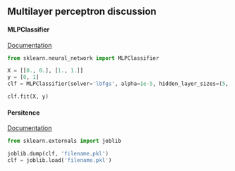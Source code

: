 ## Multilayer perceptron discussion

#### MLPClassifier

[Documentation](http://scikit-learn.org/stable/modules/generated/sklearn.neural_network.MLPClassifier.html#sklearn.neural_network.MLPClassifier)

```python
from sklearn.neural_network import MLPClassifier

X = [[0., 0.], [1., 1.]]
y = [0, 1]
clf = MLPClassifier(solver='lbfgs', alpha=1e-5, hidden_layer_sizes=(5, 2), random_state=1)

clf.fit(X, y)
```

#### Persitence

[Documentation](http://scikit-learn.org/stable/modules/model_persistence.html)

```python
from sklearn.externals import joblib

joblib.dump(clf, 'filename.pkl')
clf = joblib.load('filename.pkl')
```
